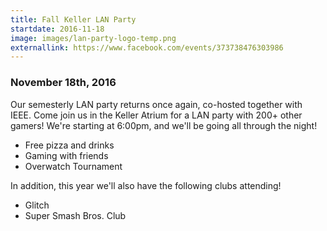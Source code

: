 ```yaml
---
title: Fall Keller LAN Party
startdate: 2016-11-18
image: images/lan-party-logo-temp.png
externallink: https://www.facebook.com/events/373738476303986
---
```


### November 18th, 2016

Our semesterly LAN party returns once again, co-hosted together with
IEEE. Come join us in the Keller Atrium for a LAN party with 200+ other
gamers! We're starting at 6:00pm, and we'll be going all through the night!

* Free pizza and drinks
* Gaming with friends
* Overwatch Tournament

In addition, this year we'll also have the following clubs attending!

* Glitch
* Super Smash Bros. Club
